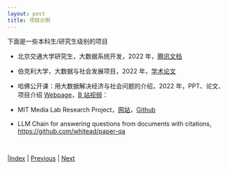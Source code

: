 ```yaml
---
layout: post
title: 项目示例
---
```


下面是一些本科生/研究生级别的项目

- 北京交通大学研究生，大数据系统开发，2022 年，[腾讯文档](https://docs.qq.com/doc/DT3Bsd1loWVVaZlRv)

- 伯克利大学，大数据与社会发展项目，2022 年，[学术论文](https://sites.ischool.berkeley.edu/bdd/calendar-readings/)

- 哈佛公开课：用大数据解决经济与社会问题的介绍，2022 年，PPT、论文、项目介绍 [Webpage](https://www.lianxh.cn/news/db319c50b4d1e.html)，[B 站视频](https://www.bilibili.com/video/BV1w7411i7qu)：

- MIT Media Lab Research Project，[网站](https://www.media.mit.edu/research/?filter=projects)，[Github](https://github.com/mitmedialab)

- LLM Chain for answering questions from documents with citations, https://github.com/whitead/paper-qa

<br/>

|[Index](./) | [Previous](53-bigdata-project) | [Next](80-creative)
